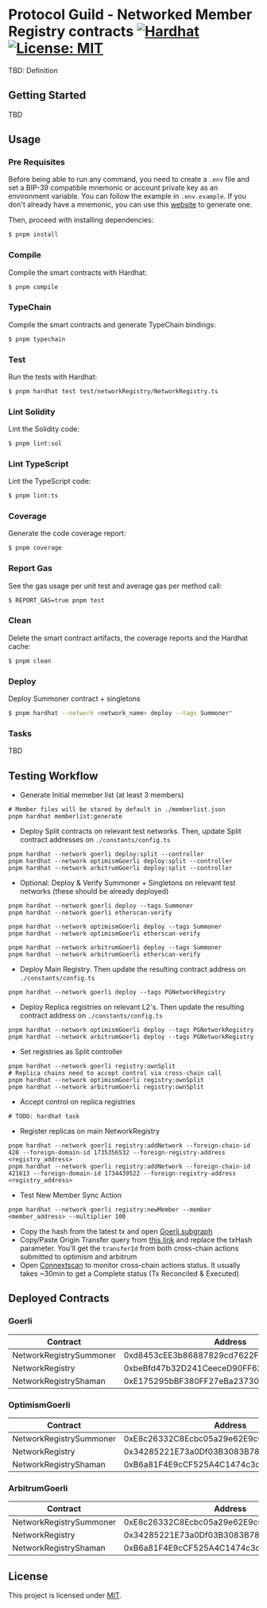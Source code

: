 # Protocol Guild - Networked Member Registry contracts [![Hardhat][hardhat-badge]][hardhat] [![License: MIT][license-badge]][license]

[hardhat]: https://hardhat.org/
[hardhat-badge]: https://img.shields.io/badge/Built%20with-Hardhat-FFDB1C.svg
[license]: https://opensource.org/licenses/MIT
[license-badge]: https://img.shields.io/badge/License-MIT-blue.svg

TBD: Definition

## Getting Started

TBD

## Usage

### Pre Requisites

Before being able to run any command, you need to create a `.env` file and set a BIP-39 compatible mnemonic or account private key as an
environment variable. You can follow the example in `.env.example`. If you don't already have a mnemonic, you can use
this [website](https://iancoleman.io/bip39/) to generate one.

Then, proceed with installing dependencies:

```sh
$ pnpm install
```

### Compile

Compile the smart contracts with Hardhat:

```sh
$ pnpm compile
```

### TypeChain

Compile the smart contracts and generate TypeChain bindings:

```sh
$ pnpm typechain
```

### Test

Run the tests with Hardhat:

```sh
$ pnpm hardhat test test/networkRegistry/NetworkRegistry.ts
```

### Lint Solidity

Lint the Solidity code:

```sh
$ pnpm lint:sol
```

### Lint TypeScript

Lint the TypeScript code:

```sh
$ pnpm lint:ts
```

### Coverage

Generate the code coverage report:

```sh
$ pnpm coverage
```

### Report Gas

See the gas usage per unit test and average gas per method call:

```sh
$ REPORT_GAS=true pnpm test
```

### Clean

Delete the smart contract artifacts, the coverage reports and the Hardhat cache:

```sh
$ pnpm clean
```

### Deploy

Deploy Summoner contract + singletons

```sh
$ pnpm hardhat --network <network_name> deploy --tags Summoner"
```

### Tasks

TBD

## Testing Workflow

* Generate Initial memeber list (at least 3 members)

```
# Member files will be stored by default in ./memberlist.json
pnpm hardhat memberlist:generate
```

* Deploy Split contracts on relevant test networks. Then, update Split contract addresses on `./constants/config.ts`

```
pnpm hardhat --network goerli deploy:split --controller
pnpm hardhat --network optimismGoerli deploy:split --controller
pnpm hardhat --network arbitrumGoerli deploy:split --controller
```

* Optional: Deploy & Verify Summoner + Singletons on relevant test networks (these should be already deployed)

```
pnpm hardhat --network goerli deploy --tags Summoner
pnpm hardhat --network goerli etherscan-verify

pnpm hardhat --network optimismGoerli deploy --tags Summoner
pnpm hardhat --network optimismGoerli etherscan-verify

pnpm hardhat --network arbitrumGoerli deploy --tags Summoner
pnpm hardhat --network arbitrumGoerli etherscan-verify
```

* Deploy Main Registry. Then update the resulting contract address on `./constants/config.ts`

```
pnpm hardhat --network goerli deploy --tags PGNetworkRegistry
```

* Deploy Replica registries on relevant L2's. Then update the resulting contract address on `./constants/config.ts`

```
pnpm hardhat --network optimismGoerli deploy --tags PGNetworkRegistry
pnpm hardhat --network arbitrumGoerli deploy --tags PGNetworkRegistry
```

* Set registries as Split controller

```
pnpm hardhat --network goerli registry:ownSplit
# Replica chains need to accept control via cross-chain call
pnpm hardhat --network optimismGoerli registry:ownSplit
pnpm hardhat --network arbitrumGoerli registry:ownSplit
```

* Accept control on replica registries

```
# TODO: hardhat task
```

* Register replicas on main NetworkRegistry

```
pnpm hardhat --network goerli registry:addNetwork --foreign-chain-id 420 --foreign-domain-id 1735356532 --foreign-registry-address <registry_address>
pnpm hardhat --network goerli registry:addNetwork --foreign-chain-id 421613 --foreign-domain-id 1734439522 --foreign-registry-address <registry_address>
```

* Test New Member Sync Action

```
pnpm hardhat --network goerli registry:newMember --member <member_address> --multiplier 100
```

* Copy the hash from the latest tx and open [Goerli subgraph](https://thegraph.com/hosted-service/subgraph/connext/nxtp-amarok-runtime-v0-goerli)
* Copy/Paste Origin Transfer query from [this link](https://docs.connext.network/developers/guides/xcall-status) and replace the txHash parameter. You'll get the `transferId` from both cross-chain actions submitted to optimism and arbitrum
* Open [Connextscan]() to monitor cross-chain actions status. It usually takes ~30min to get a Complete status (Tx Reconciled & Executed)

## Deployed Contracts

### Goerli

| Contract                | Address                                    |
| ----------------------  | ------------------------------------------ |
| NetworkRegistrySummoner | 0xd8453cEE3b86887829cd7622FDD39187DE8e8261 |
| NetworkRegistry         | 0xbeBfd47b32D241CeeceD90FF627A6845277fef49 |
| NetworkRegistryShaman   | 0xE175295bBF380FF27eBa23730E08e7488BF82530 |

### OptimismGoerli

| Contract                | Address                                    |
| ----------------------  | ------------------------------------------ |
| NetworkRegistrySummoner | 0xE8c26332C8Ecbc05a29e62E9c6bc3578EC82090f |
| NetworkRegistry         | 0x34285221E73a0Df03B3083B78718bE7BF7041f68 |
| NetworkRegistryShaman   | 0xB6a81F4E9cCF525A4C1474c3c41B4c04E29dC8B9 |

### ArbitrumGoerli

| Contract                | Address                                    |
| ----------------------  | ------------------------------------------ |
| NetworkRegistrySummoner | 0xE8c26332C8Ecbc05a29e62E9c6bc3578EC82090f |
| NetworkRegistry         | 0x34285221E73a0Df03B3083B78718bE7BF7041f68 |
| NetworkRegistryShaman   | 0xB6a81F4E9cCF525A4C1474c3c41B4c04E29dC8B9 |

## License

This project is licensed under [MIT](LICENSE.md).
